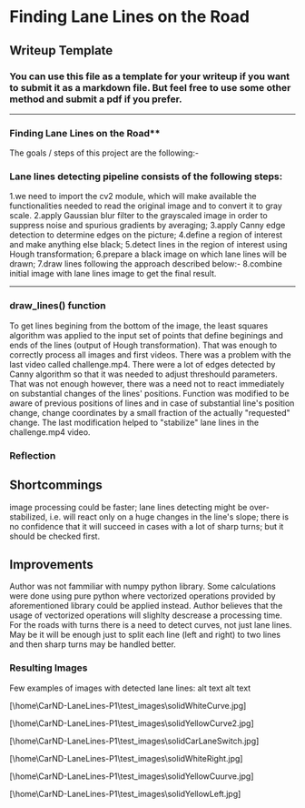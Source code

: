 # **Finding Lane Lines on the Road** 

## Writeup Template

### You can use this file as a template for your writeup if you want to submit it as a markdown file. But feel free to use some other method and submit a pdf if you prefer.

---

### Finding Lane Lines on the Road**

The goals / steps of this project are the following:-

 ### Lane lines detecting pipeline consists of the following steps:
 
1.we need to import the cv2 module, which will make available the functionalities needed to read the original image and to convert it to gray scale.
2.apply Gaussian blur filter to the grayscaled image in order to suppress noise and spurious gradients by averaging;
3.apply Canny edge detection to determine edges on the picture;
4.define a region of interest and make anything else black;
5.detect lines in the region of interest using Hough transformation;
6.prepare a black image on which lane lines will be drawn;
7.draw lines following the approach described below:-
8.combine initial image with lane lines image to get the final result.
   

[//test_images/solidWhiteRight.jpg]: # (Image References)

[oads\submit-a7a46b1f-3b31-4c05-aef7-8b57a502a3a6\home\CarND-LaneLines-P1\gray_image]: ./examples/grayscale.jpg "Grayscale"

---

 
### draw_lines() function

To get lines begining from the bottom of the image, the least squares algorithm was applied to the input set of points that define beginings and ends of the lines (output of Hough transformation). That was enough to correctly process all images and first videos. There was a problem with the last video called challenge.mp4. There were a lot of edges detected by Canny algorithm so that it was needed to adjust threshould parameters. That was not enough however, there was a need not to react immediately on substantial changes of the lines' positions. Function was modified to be aware of previous positions of lines and in case of substantial line's position change, change coordinates by a small fraction of the actually "requested" change. The last modification helped to "stabilize" lane lines in the challenge.mp4 video.



### Reflection

## Shortcommings

image processing could be faster;
lane lines detecting might be over-stabilized, i.e. will react only on a huge changes in the line's slope; there is no confidence that it will succeed in cases with a lot of sharp turns; but it should be checked first.

## Improvements

Author was not fammiliar with numpy python library. Some calculations were done using pure python where vectorized operations provided by aforementioned library could be applied instead. Author believes that the usage of vectorized operations will slighlty descrease a processing time.
For the roads with turns there is a need to detect curves, not just lane lines. May be it will be enough just to split each line (left and right) to two lines and then sharp turns may be handled better.

### Resulting Images

Few examples of images with detected lane lines: alt text alt text

[\\home\CarND-LaneLines-P1\test_images\\solidWhiteCurve.jpg]

[\\home\CarND-LaneLines-P1\test_images\\solidYellowCurve2.jpg]

[\\home\CarND-LaneLines-P1\test_images\\solidCarLaneSwitch.jpg]

[\\home\CarND-LaneLines-P1\test_images\\solidWhiteRight.jpg]

[\\home\CarND-LaneLines-P1\test_images\\solidYellowCuurve.jpg]

[\\home\CarND-LaneLines-P1\test_images\\solidYellowLeft.jpg]

 
